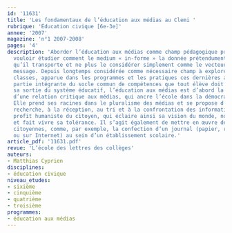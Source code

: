 ```yaml
---
id: '11631'
title: 'Les fondamentaux de l’éducation aux médias au Clemi '
rubrique: 'Éducation civique [6e-3e]'
annee: '2007'
magazine: 'n°1 2007-2008'
pages: '4'
description: 'Aborder l’éducation aux médias comme champ pédagogique propre, c’est
  vouloir étudier comment le medium « in-forme » la donnée prétendument « brute »
  qu’il transporte et ne plus le considérer simplement comme le vecteur neutre d’un
  message. Depuis longtemps considérée comme nécessaire champ à explorer avec les
  classes, apparue dans les programmes et les pratiques ces dernières années, désormais
  partie intégrante du socle commun de compétences que tout élève doit maîtriser à
  sa sortie du système éducatif, l’éducation aux médias est d’abord la construction
  d’une relation critique aux médias, qui ancre l’école dans la démocratie du 21e siècle.
  Elle prend ses racines dans le pluralisme des médias et se propose d’initier à la
  recherche, à la réception, au tri et à la confrontation des informations, pour le
  profit humaniste du citoyen, qui éclaire ainsi sa vision du monde, nourrit sa culture
  et fait vivre sa tolérance. Il s’agit également de mettre en œuvre des pratiques
  citoyennes, comme, par exemple, la confection d’un journal (papier, radio, vidéo
  ou sur Internet) au sein d’un établissement scolaire.'
article_pdf: '11631.pdf'
revue: 'L’école des lettres des collèges'
auteurs:
- Matthias Cyprien
disciplines:
- éducation civique
niveau_etudes:
- sixième
- cinquième
- quatrième
- troisième
programmes:
- éducation aux médias
---
```

